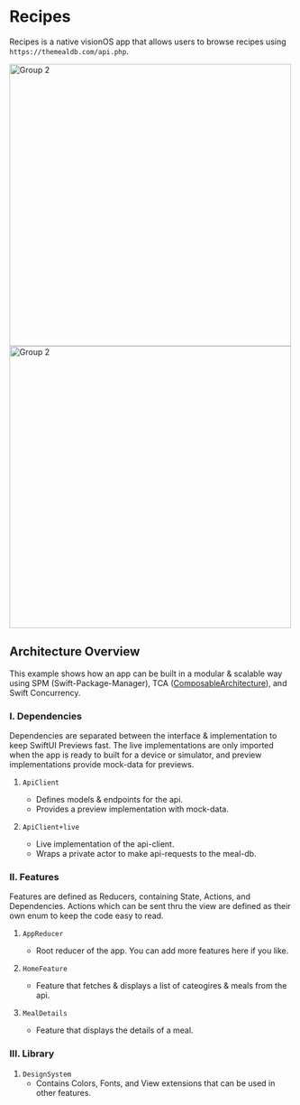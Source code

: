 # Recipes

Recipes is a native visionOS app that allows users to browse recipes using `https://themealdb.com/api.php`.  

<img width="500" alt="Group 2" src="https://github.com/user-attachments/assets/8ae2d53a-6a67-4baf-b148-7117fe87a4b1">
<img width="500" alt="Group 2" src="https://github.com/user-attachments/assets/f9ddda5d-bd4f-45f2-b8ab-53e9c588732c">

## Architecture Overview

This example shows how an app can be built in a modular & scalable way using SPM (Swift-Package-Manager), TCA ([ComposableArchitecture](https://github.com/pointfreeco/swift-composable-architecture)), and Swift Concurrency.

### I. Dependencies

Dependencies are separated between the interface & implementation to keep SwiftUI Previews fast. The live implementations are only imported when the app is ready to built for a device or simulator, and preview implementations provide mock-data for previews.

1. `ApiClient`
    * Defines models & endpoints for the api.
    * Provides a preview implementation with mock-data.

2. `ApiClient+live`
    * Live implementation of the api-client.
    * Wraps a private actor to make api-requests to the meal-db.

### II. Features

Features are defined as Reducers, containing State, Actions, and Dependencies. Actions which can be sent thru the view are defined as their own enum to keep the code easy to read.

1. `AppReducer`
    * Root reducer of the app. You can add more features here if you like.

2. `HomeFeature`
    * Feature that fetches & displays a list of cateogires & meals from the api.

3. `MealDetails`
    * Feature that displays the details of a meal.

### III. Library

1. `DesignSystem`
    * Contains Colors, Fonts, and View extensions that can be used in other features.
